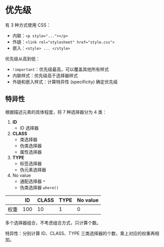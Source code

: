 # 优先级

有 3 种方式使用 CSS：

- 内联：`<p style="..."></p>`
- 外链：`<link rel="stylesheet" href="style.css">`
- 嵌入：`<style> ... </style>`

优先级从高到低：

- `!important`：优先级最高，可以覆盖其他所有样式
- 内联样式：优先级高于选择器样式
- 外链和嵌入样式：计算特异性 (specificity) 确定优先级

## 特异性

根据描述元素的具体程度，将 7 种选择器分为 4 类：

1. **ID**
   - ID 选择器
2. **CLASS**
   - 类选择器
   - 伪类选择器
   - 属性选择器
3. **TYPE**
   - 标签选择器
   - 伪元素选择器
4. No value
   - 通配选择器 `*`
   - 伪类选择器 `where()`

|      | ID  | CLASS | TYPE | No value |
| ---- | --- | ----- | ---- | -------- |
| 权重 | 100 | 10    | 1    | 0        |

多个选择器组合，不考虑组合方式，只计算个数。

特异性：分别计算 ID、CLASS、TYPE 三类选择器的个数，乘上对应的权重再相加。
